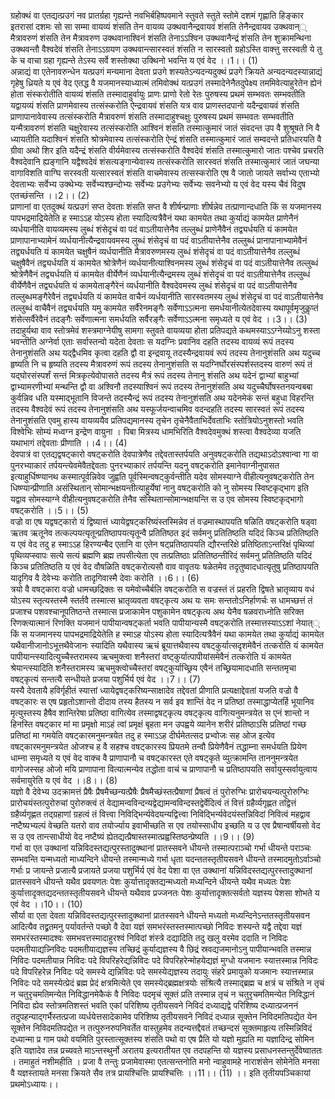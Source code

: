 

  
ग्रहोक्थं वा एतद्यत्प्रउगं नव प्रातर्ग्रहा गृह्यन्ते नवभिर्बहिष्पवमाने स्तुवते स्तुते स्तोमे दशमं गृह्णाति हिङ्कार इतरासां दशमः सो सा सम्मा वायव्यं शंसति तेन वायव्य उक्थवानैन्द्रवायवं शंसति तेनैन्द्रवायव उक्थवान्् मैत्रावरुणं शंसति तेन मैत्रावरुण उक्थवानाश्विनं शंसति तेनाऽऽश्विन उक्थवानैन्द्रं शंसति तेन शुक्रामन्थिना उक्थवन्तौ वैश्वदेवं शंसति तेनाऽऽग्रयण उक्थवान्त्सारस्वतं शंसति न सारस्वतो ग्रहोऽस्ति वाक्त्तु सरस्वती ये तु के च वाचा ग्रहा गृह्यन्ते तेऽस्य सर्वे शस्तोक्था उक्थिनो भवन्ति य एवं वेद ।।1।। (1)  
अन्नाद्यं वा एतेनावरुन्धेन यत्प्रउगं मन्यमाना देवता प्रउगे शस्यतेऽन्यदन्यदुक्थं प्रउगे क्रियते अन्यदन्यदस्यान्नाद्यं गृहेषु ध्रियते य एवं वेद एतद्ध वै यजमानस्याध्यात्मं तमिवोक्थं यत्प्रउगं तस्मादेनेनैतदुपेक्ष्य तममिवेत्याहुरेतेन ह्येनं होता संस्करोतीति वायव्यं शंसति तस्मादाहुर्वायुः प्राणः प्राणो रेतो रेतः पुरुषस्य प्रथमं सम्भवतः सम्भवतीति यद्वायव्यं शंसति प्राणमेवास्य तत्संस्करोति ऐन्द्रवायवं शंसति यत्र वाव प्राणस्तदपानो यदैन्द्रवायवं शंसति प्राणापानावेवास्य तत्संस्करोति मैत्रावरुणं शंसति तस्मादाहुश्चक्षुः पुरुषस्य प्रथमं सम्भवतः सम्भवतीति यन्मैत्रावरुणं शंसति चक्षुरेवास्य तत्संस्करोति आश्विनं शंसति तस्मात्कुमारं जातं संवदन्त उप वै शुश्रूषते नि वै ध्यायतीति यदाश्विनं शंसति श्रोत्रमेवास्य तत्संस्करोति ऐन्द्रं शंसति तस्मात्कुमारं जातं सम्वदन्ते प्रतिधारयति वै ग्रीवा अथो शिर इति यदैन्द्रं शंसति वीर्यमेवास्य तत्संस्करोति वैश्वदेवं शंसति तस्मात्कुमारो जातः पश्चेव प्रचरति वैश्वदेवानि ह्यङ्गानि यद्वैश्वदेवं शंसत्यङ्गान्येवास्य तत्संस्करोति सारस्वतं शंसति तस्मात्कुमारं जातं जघन्या वागाविशति वाग्घि सरस्वती यत्सारस्वतं शंसति वाचमेवास्य तत्सस्करोति एष वै जातो जायते सर्वाभ्य एताभ्यो देवताभ्यः सर्वेभ्य उक्थेभ्यः सर्वेभ्यश्छन्दोभ्यः सर्वेभ्यः प्रउगेभ्यः सर्वेभ्यः सवनेभ्यो य एवं वेद यस्य चैवं विदुष एतच्छंसन्ति ।।2।। (2)  
प्राणानां वा एतदुक्थं यत्प्रउगं सप्त देवताः शंसति सप्त वै शीर्षन्प्राणाः शीर्षन्नेव तत्प्राणान्दधाति किं स यजमानस्य पापभद्रमाद्रियेतेति ह स्माऽऽह योऽस्य होता स्यादित्यत्रैवैनं यथा कामयेत तथा कुर्याद्यं कामयेत प्राणेनैनं व्यर्धयानीति वायव्यमस्य लुब्धं शंसेदृचं वा पदं वाऽतीयात्तेनैव तल्लुब्धं प्राणेनैवैनं तद्व्यर्धयति यं कामयेत प्राणापानाभ्यामेनं व्यर्धयानीत्यैन्द्रवायवमस्य लुब्धं शंसेदृचं वा पदं वाऽतीयात्तेनैव तल्लुब्धं प्रानापानाभ्यामेवैनं तद्व्यर्धयति यं कामयेत चक्षुषैनं व्यर्धयानीति मैत्रावरुणमस्य लुब्धं शंसेदृचं वा पदं वाऽतीयात्तेनैव तल्लुब्धं चक्षुषैवैनं तद्व्यर्धयति यं कामयेत श्रोत्रेणैनं व्यर्धयानीत्याश्विनमस्य लुब्धं शंसेदृचं वा पदं वाऽतीयात्तेनैव तल्लुब्धं श्रोत्रेणैवैनं तद्व्यर्धयति यं कामयेत वीर्येणैनं व्यर्धयानीत्यैन्द्रमस्य लुब्धं शंसेदृचं वा पदं वाऽतीयात्तेनैव तल्लुब्धं वीर्येणैवैनं तद्व्यर्धयति यं कामयेताङ्गैरेनं व्यर्धयानीति वैश्वदेवमस्य लुब्धं शंसेदृचं वा पदं वाऽतीयात्तेनैव तल्लुब्धमङ्गैरेवैनं तद्व्यर्धयति यं कामयेत वाचैनं व्यर्धयानीति सारस्वतमस्य लुब्धं शंसेदृचं वा पदं वाऽतीयात्तेनैव तल्लुब्धं वाचैवैनं तद्व्यर्धयति यमु कामयेत सर्वैरेनमङ्गैः सर्वेणाऽऽत्मना समर्धयानीत्येतदेवास्य यथापूर्वमृजुकॢप्तं शंसेत्सर्वैरेवैनं तदङ्गैः सर्वेणात्मना समर्धयति सर्वैरङ्गैः सर्वेणाऽऽत्मना समृध्यते य एवं वेद ।।3।। (3)  
तदाहुर्यथा वाव स्तोत्रमेवं शस्त्रमाग्नेयीषु सामगा स्तुवते वायव्यया होता प्रतिपद्यते कथमस्याऽऽग्नेय्योऽनु शस्ता भवन्तीति अग्नेर्वा एताः सर्वास्तन्वो यदेता देवताः स यदग्निः प्रवानिव दहति तदस्य वायव्यं रूपं तदस्य तेनानुशंसति अथ यद्द्वैधमिव कृत्वा दहति द्वौ वा इन्द्रवायू तदस्यैन्द्रवायवं रूपं तदस्य तेनानुशंसति अथ यदुच्च हृष्यति नि च हृष्यति तदस्य मैत्रावरुणं रूपं तदस्य तेनानुशंसति स यदग्निर्घोरसंस्पर्शस्तदस्य वारुणं रूपं तं यद्घोरसंस्पर्शं सन्तं मित्रकृत्येवोपासते तदस्य मैत्रं रूपं तदस्य तेनानु शंसति अथ यदेनं द्वाभ्यां बाहुभ्यां द्वाभ्यामरणीभ्यां मन्थन्ति द्वौ वा अश्विनौ तदस्याश्विनं रूपं तदस्य तेनानुशंसति अथ यदुच्चैर्घोषस्तनयन्वबबा कुर्वन्निव धति यस्माद्भूतानि विजन्ते तदस्यैन्द्रं रूपं तदस्य तेनानुशंसति अथ यदेनमेकं सन्तं बहुधा विहरन्ति तदस्य वैश्वदेवं रूपं तदस्य तेनानुशंसति अथ यस्फूर्जयन्वाचमिव वदन्दहति तदस्य सारस्वतं रूपं तदस्य तेनानुशंसति एवमु हास्य वायव्ययैव प्रतिपद्यमानस्य तृचेन तृचेनैवैताभिर्देवताभिः स्तोत्रियोऽनुशस्तो भवति विश्वेभिः सोम्यं मध्वग्न इन्द्रेण वायुना । पिबा मित्रस्य धामभिरिति वैश्वदेवमुक्थं शस्त्वा वैश्वदेव्या यजति यथाभागं तद्देवताः प्रीणाति ।।4।। (4)  
देवपात्रं वा एतद्यद्वषट्कारो वषट्करोति देवपात्रेणैव तद्देवतास्तर्पयति अनुवषट्करोति तद्यथाऽदोऽश्वान्वा गा वा पुनरभ्याकारं तर्पयन्त्येवमेवैतद्देवताः पुनरभ्याकारं तर्पयन्ति यदनु वषट्करोति इमानेवाग्नीनुपासत इत्याहुर्धिष्ण्यानथ कस्मात्पूर्वन्निवेव जुह्वति पूर्वस्मिन्वषट्कुर्वन्तीति यदेव सोमस्याग्ने वीहीत्यनुवषट्करोति तेन धिष्ण्यान्प्रीणाति असंस्थितान् सोमान्भक्षयन्तीत्याहुर्येषां नानु वषट्करोति को नु सोमस्य स्विष्टकृद्भाग इति यद्वाव सोमस्याग्ने वीहीत्यनुवषट्करोति तेनैव संस्थितान्सोमान्भक्षयन्ति स उ एव सोमस्य स्विष्टकृद्भागो वषट्करोति ।।5।। (5)  
वज्रो वा एष यद्वषट्कारो यं द्विष्यात्तं ध्यायेद्वषट्करिष्यंस्तस्मिन्नेव तं वज्रमास्थापयति षळिति वषट्करोति षड्वा ऋतव ऋतूनेव तत्कल्पयत्यृतून्प्रतिष्ठापयत्यृतून्वै प्रतितिष्ठत इदं सर्वमनु प्रतितिष्ठति यदिदं किञ्च प्रतितिष्ठति य एवं वेद तदु ह स्माऽऽह हिरण्यन्बैद एतानि वा एतेन षट्प्रतिष्ठापयति द्यौरन्तरिक्षे प्रतिष्ठिताऽन्तरिक्षं पृथिव्यां पृथिव्यप्स्वापः सत्ये सत्यं ब्रह्मणि ब्रह्म तपसीत्येता एव तत्प्रतिष्ठाः प्रतितिष्ठन्तीरिदं सर्वमनु प्रतितिष्ठति यदिदं किञ्च प्रतितिष्ठति य एवं वेद वौषळिति वषट्करोत्यसौ वाव वावृतयः षळेतमेव तदृतुष्वादधात्यृतुषु प्रतिष्ठापयति यादृगिव वै देवेभ्यः करोति तादृगिवास्मै देवाः करोति ।।6।। (6)  
त्रयो वै वषट्कारा वज्रो धामच्छद्रिक्तः स यमेवोच्चैर्बलि वषट्करोति स वज्रस्तं तं प्रहरति द्विषते भ्रातृव्याय वधं योऽस्य स्तृत्यस्तस्मै स्तर्तवै तस्मात्स भ्रातृव्यवता वषट्कृत्य अथ यः समः सन्ततोऽनिर्हाणर्चः स धामच्छत्तं तं प्रजाश्च पशवश्चानूपतिष्ठन्ते तस्मात्स प्रजाकामेन पशुकामेन वषट्कृत्य अथ येनैव षळवराध्नोति सरिक्त रिणक्त्यात्मानं रिणक्ति यजमानं पापीयान्वषट्कर्ता भवति पापीयान्यस्मै वषट्करोति तस्मात्तस्याऽऽशां नेयात्् किं स यजमानस्य पापभद्रमाद्रियेतेति ह स्माऽह योऽस्य होता स्यादित्यत्रैवैनं यथा कामयेत तथा कुर्याद्यं कामयेत यथैवानीजानोऽभूत्तथैवेजानः स्यादिति यथैवास्य ऋचं ब्रूयात्तथैवास्य वषट्कुर्यात्सदृशमेवैनं तत्करोति यं कामयेत पापीयान्त्स्यादित्युच्चैस्तरामस्य ऋचमुक्त्वा शनैस्तरां वष्ट्कुर्यात्पापीयांसमेवैनं तत्करोति यं कामयेत श्रेयान्त्स्यादिति शनैस्तरामस्य ऋचमुक्त्वोच्चैस्तरां वषट्कुर्याच्छ्रिय एवैनं तच्छ्रियामादधाति सन्ततमृचा वषट्कृत्यं सन्तत्यै सन्धीयते प्रजया पशुर्भिर्य एवं वेद ।।7।। (7)  
यस्यै देवतायै हविर्गृहीतं स्यात्तां ध्यायेद्वषट्करिष्यन्साक्षादेव तद्देवतां प्रीणाति प्रत्यक्षाद्देवतां यजति वज्रो वै वषट्कारः स एष प्रहृतोऽशान्तो दीदाय तस्य हैतस्य न सर्व इव शान्तिं वेद न प्रतिष्ठां तस्माद्धाप्येतर्हि भूयानिव मृत्युस्तस्य हैषैव शान्तिरेषा प्रतिष्ठा वागित्येव तस्माद्वषट्कृत्य वषट्कृत्य वागित्यनुमन्त्रयेत स एनं शान्तो न हिनस्ति वषट्कार मां मा प्रमृक्षो माऽहं त्वां प्रमृक्षं बृहता मन उपह्वये व्यानेन शरीरं प्रतिष्ठाऽसि प्रतिष्ठां गच्छ प्रतिष्ठां मा गमयेति वषट्कारमनुमन्त्रयेत तदु ह स्माऽऽह दीर्घमेतत्सद प्रभ्वोजः सह ओज इत्येव वषट्कारमनुमन्त्रयेत ओजश्च ह वै सहश्च वषट्कारस्य प्रियतमे तन्वौ प्रियेणैवैनं तद्धाम्ना समर्धयति प्रियेण धाम्ना समृध्यते य एवं वेद वाक्च वै प्राणापानौ च वषट्कारस्त एते वषट्कृते व्युत्क्रामन्ति ताननुमन्त्रयेत वागोजस्सह ओजो मयि प्राणापाना वित्यात्मन्येव तद्धोता वाचं च प्राणापानौ च प्रतिष्ठापयति सर्वायुस्सर्वायुत्वाय सर्वमायुरेति य एवं वेद ।।8।। (8)  
यज्ञो वै देवेभ्य उदक्रामत्तं प्रैषैः प्रैषमैच्छन्यत्प्रैषैः प्रैषमैच्छंस्तत्प्रैषाणां प्रैषत्वं तं पुरोरुग्भिः प्रारोचयन्यत्पुरोरुग्भिः प्रारोचयंस्तत्पुरोरुचां पुरोरुक्त्वं तं वेद्यामन्वविन्दन्यद्वेद्यामन्वविन्दस्तद्वेर्वेदित्वं तं वित्तं ग्रहैर्व्यगृह्णत तद्वित्तं ग्रहैर्व्यगृह्णत तद्ग्रहाणां ग्रहत्वं तं वित्त्वा निविद्भिर्न्यवेदयन्यद्वित्त्वा निविद्भिर्न्यवेदयंस्तन्निविदां निवित्वं महद्वाव नष्टैष्यभ्यल्पं वेच्छति यतरो वाव तयोर्ज्याय इवाभीच्छति स एव तयोस्साधीय इच्छति य उ एव प्रैषान्वर्षीयसो वेद स उ एव तान्त्साधीयो वेद नष्टैष्यं ह्येतद्यत्प्रैषास्तस्मात्प्रह्वस्तिष्ठन्प्रेष्यति ।।9।। (9)  
गर्भा वा एत उक्थानां यन्निविदस्तद्यत्पुरस्तादुक्थानां प्रातस्सवने धीयन्ते तस्मात्पराञ्चो गर्भा धीयन्ते पराञ्चः सम्भवन्ति यन्मध्यतो माध्यन्दिने धीयन्ते तस्मान्मध्ये गर्भा धृता यदन्ततस्तृतीयसवने धीयन्ते तस्मादमुतोऽर्वाञ्चो गर्भाः प्र जायन्ते प्रजात्यै प्रजायते प्रजया पशुर्भिर्य एवं वेद पेशा वा एत उक्थानां यन्निविदस्तद्यत्पुरस्तादुक्थानां प्रातस्सवने धीयन्ते यथैव प्रवयणतः पेशः कुर्यात्तादृक्तद्यन्मध्यतो मध्यन्दिने धीयन्ते यथैव मध्यतः पेशः कुर्यात्तादृक्तद्यदन्ततस्तृतीयसवने धीयन्ते यथैवाव प्रज्जनतः पेशः कुर्यात्तादृक्तत्सर्वतो यज्ञस्य पेशसा शोभते य एवं वेद ।।10।। (10)  
सौर्या वा एता देवता यन्निविदस्तद्यत्पुरस्तादुक्थानां प्रातस्सवने धीयन्ते मध्यतो मध्यन्दिनेऽन्ततस्तृतीयसवन आदित्यैव तद्व्रतमनु पर्यावर्तन्ते पच्छो वै देवा यज्ञं समभरंस्तस्तस्मात्पच्छो निविदः शस्यन्ते यद्वै तद्देवा यज्ञं समभरंस्तस्मादश्वः समभवत्तस्मादाहुरश्वं निविदां शंस्त्रे दद्यादिति तदु खलु वरमेव ददाति न निविदः पदमतीयाद्यन्न्निविदः पदमतीयाद्यज्ञस्य तच्छिद्रं कुर्याद्यज्ञस्य वै छिद्रं स्रवद्यजमानोऽनु पापीयान्भवति तस्मान्न निविदः पदमतीयान्न निविदः पदे विपरिहरेद्यन्निविदः पदे विपरिहरेन्मोहयेद्यज्ञं मुग्धो यजमानः स्यात्तस्मान्न निविदः पदे विपरिहरेन्न निविदः पदे समस्ये द्यन्निविदः पदे समस्येद्यज्ञस्य तदायुः संहरे प्रमायुको यजमानः स्यात्तस्मान्न निविदः पदे समस्येत्प्रेदं ब्रह्म प्रेदं क्षत्रमित्येते एव समस्येद्ब्रह्मक्षत्रयोः संश्रित्यै तस्माद्ब्रह्म च क्षत्रं च संश्रिते न तृचं न चतुरृचमतिमन्येत निविद्धानमेकैकं वै निविदः पदमृचं सूक्तं प्रति तस्मान्न तृचं न चतुरृचमतिमन्येत निविद्धानं निविदा ह्येव स्तोत्रमतिशस्तं भवति एकां परिशिष्य तृतीयसवने निविदं दध्याद्यद्वे परिशिष्य दध्यात्प्रजननं तदुपहन्याद्गर्भैस्तत्प्रजा व्यर्धयेत्तसादेकामेव परिशिष्य तृतीयसवने निविदं दध्यान्न सूक्तेन निविदमतिपद्येत येन सूक्तेन निविदमतिपद्येत न तत्पुरुनरुपनिवर्तेत वास्तुहमेव तदन्यत्तद्दैवतं तच्छन्दसं सूक्तमाहृत्य तस्मिन्निविदं दध्यान्मा प्र गाम पथो वयमिति पुरस्तात्सूक्तस्य शंसति पथो वा एष प्रैति यो यज्ञो मुह्यति मा यज्ञादिन्द्र सोमिन इति यज्ञादेव तन्न प्रच्यवते माऽन्तस्थुर्नो अरातय इत्यरातीयत एव तदपहन्ति यो यज्ञस्य प्रसाधनस्तन्तुर्देवेष्वाततः । तमाहुतं नशीमहीति । प्रजा वै तन्तुः प्रजामेवास्मा एतत्सन्तनोति मनो न्वाहुवामहे नाराशंसेन सोमेनेति मनसा वै यज्ञस्तायते मनसा क्रियते सैव तत्र प्रायश्चित्तिः प्रायश्चित्तिः ।।11।। (11) ।। इति तृतीयपञ्चिकायां प्रथमोऽध्यायः।।  
